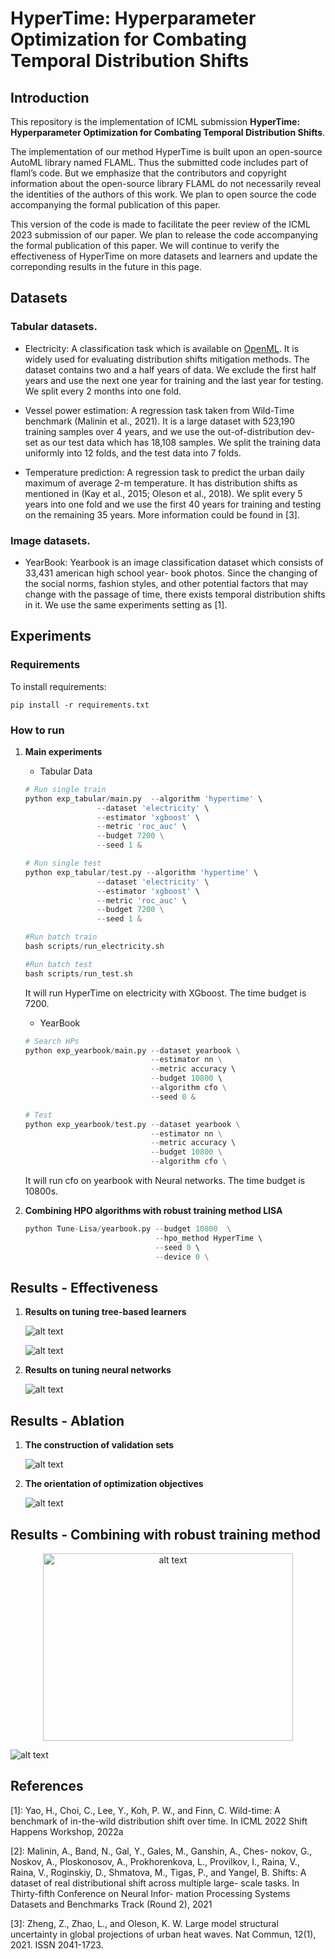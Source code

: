 # HyperTime: Hyperparameter Optimization for Combating Temporal Distribution Shifts

<!-- ## **Notice**

We will continue to verify the effectiveness of HyperTime on more datasets and learners and update the correponding results in the future in this page.  -->

## Introduction

This repository is the implementation of ICML submission **HyperTime: Hyperparameter Optimization for Combating Temporal Distribution Shifts**. 

The implementation of our method HyperTime is built upon an open-source AutoML library named FLAML. Thus the submitted code includes part of flaml’s code. But we emphasize that the contributors and copyright information about the open-source library FLAML do not necessarily reveal the identities of the authors of this work. We plan to open source the code accompanying the formal publication of this paper.

This version of the code is made to facilitate the peer review of the ICML 2023 submission of our paper. 
We plan to release the code accompanying the formal publication of this paper. 
We will continue to verify the effectiveness of HyperTime on more datasets and learners and update the correponding results in the future in this page.

## Datasets

### Tabular datasets.

- Electricity: A classification task which is available on [OpenML](https://www.openml.org/search?type=data&sort=runs&id=151&status=active). It is widely used for
evaluating distribution shifts mitigation methods. The dataset contains two and a half years
of data. We exclude the first half years and use the next
one year for training and the last year for testing. We split
every 2 months into one fold. 

- Vessel power estimation: A regression task taken from
Wild-Time benchmark (Malinin et al., 2021). It is a large
dataset with 523,190 training samples over 4 years, and
we use the out-of-distribution dev-set as our test data
which has 18,108 samples. We split the training data
uniformly into 12 folds, and the test data into 7 folds.

- Temperature prediction: A regression task to predict
the urban daily maximum of average 2-m temperature. It
has distribution shifts as mentioned in (Kay et al., 2015;
Oleson et al., 2018). We split every 5 years into one fold
and we use the first 40 years for training and testing on
the remaining 35 years. More information could be found in [3].


### Image datasets.

- YearBook: Yearbook is an image classification
dataset which consists of 33,431 american high school year-
book photos. Since the changing of the social norms, fashion
styles, and other potential factors that may change with the
passage of time, there exists temporal distribution shifts in
it. We use the same experiments setting as [1].

<!-- In tuning XGboost, we verify the performance of LexiFlow on the datasets shown below. All of these datasets are available on OpenML.

1. In tuning random forest and Xgboost, the datasets we use in our paper are all available in openml.
2. In tuning neural networks, we verify the performance of LexiFLOW on [FashionMnist](https://www.kaggle.com/datasets/zalando-research/fashionmnist) dataset. -->

## Experiments

### **Requirements**

To install requirements:
```setup
pip install -r requirements.txt
```


### **How to run** 

1. **Main experiments**
    - Tabular Data

	```python
	# Run single train
	python exp_tabular/main.py  --algorithm 'hypertime' \
                	--dataset 'electricity' \
                	--estimator 'xgboost' \
                	--metric 'roc_auc' \
                	--budget 7200 \
                	--seed 1 &

	# Run single test
	python exp_tabular/test.py --algorithm 'hypertime' \
                	--dataset 'electricity' \
                	--estimator 'xgboost' \
	               	--metric 'roc_auc' \
                	--budget 7200 \
                	--seed 1 &

	#Run batch train
	bash scripts/run_electricity.sh

	#Run batch test
	bash scripts/run_test.sh
	```

    It will run HyperTime on electricity with XGboost. The time budget is 7200.


    - YearBook 

    ```python
    # Search HPs
    python exp_yearbook/main.py --dataset yearbook \
                                --estimator nn \
                                --metric accuracy \ 
                                --budget 10800 \ 
                                --algorithm cfo \
                                --seed 0 &

    # Test
    python exp_yearbook/test.py --dataset yearbook \
                                --estimator nn \
                                --metric accuracy \ 
                                --budget 10800 \
                                --algorithm cfo \
    ```

    It will run cfo on yearbook with Neural networks. The time budget is 10800s.


2. **Combining HPO algorithms with robust training method LISA**

    ```python
    python Tune-Lisa/yearbook.py --budget 10800  \
                                 --hpo_method HyperTime \ 
                                 --seed 0 \  
                                 --device 0 \
    ```    
## Results - Effectiveness

1. **Results on tuning tree-based learners**

    <p float="left">
    <img src="./Results/tab_table.png" alt="alt text">
    </p>


    <p float="left">
    <img src="./Results/tab_fig.png" alt="alt text">
    </p>
    
    <!-- <p float="left">
    <img src="./Results/image_table.png" alt="alt text" width="400" height="300">
    </p> -->


2. **Results on tuning neural networks**

    <p float="left">
    <img src="./Results/image_table.png" alt="alt text">
    </p>


    <!-- <p float="left">
    <img src="./Results/image_folds.png" alt="alt text">
    </p> -->

## Results - Ablation

1. **The construction of validation sets**
   
    <p float="left">
    <img src="./Results/abla1.png" alt="alt text">
    </p>

2. **The orientation of optimization objectives**

    <p float="left">
    <img src="./Results/abla2.png" alt="alt text">
    </p>


## Results - Combining with robust training method

<center>
<img src="./Results/combine_fig.png" alt="alt text", width="400" height="300">
</center>

<p float="middle">
<img src="./Results/combine_tab.png" alt="alt text">
</p>

## References
[1]: Yao, H., Choi, C., Lee, Y., Koh, P. W., and Finn, C.
Wild-time: A benchmark of in-the-wild distribution shift
over time. In ICML 2022 Shift Happens Workshop,
2022a

[2]: Malinin, A., Band, N., Gal, Y., Gales, M., Ganshin, A., Ches-
nokov, G., Noskov, A., Ploskonosov, A., Prokhorenkova,
L., Provilkov, I., Raina, V., Raina, V., Roginskiy, D.,
Shmatova, M., Tigas, P., and Yangel, B. Shifts: A
dataset of real distributional shift across multiple large-
scale tasks. In Thirty-fifth Conference on Neural Infor-
mation Processing Systems Datasets and Benchmarks
Track (Round 2), 2021

[3]: Zheng, Z., Zhao, L., and Oleson, K. W. Large model
structural uncertainty in global projections of urban heat
waves. Nat Commun, 12(1), 2021. ISSN 2041-1723. 
